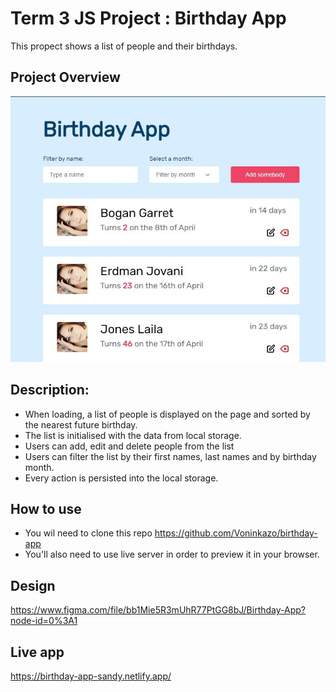 # Term 3 JS Project : Birthday App

This propect shows a list of people and their birthdays.

## Project Overview
![Overview](assets/screenshot.jpg)

## Description:

- When loading, a list of people is displayed on the page and sorted by the nearest future birthday.
- The list is initialised with the data from local storage.
- Users can add, edit and delete people from the list
- Users can filter the list by their first names, last names and by birthday month.
- Every action is persisted into the local storage.

## How to use

- You wil need to clone this repo https://github.com/Voninkazo/birthday-app
- You'll also need to use live server in order to preview it in your browser.

## Design
https://www.figma.com/file/bb1Mie5R3mUhR77PtGG8bJ/Birthday-App?node-id=0%3A1

## Live app

https://birthday-app-sandy.netlify.app/
